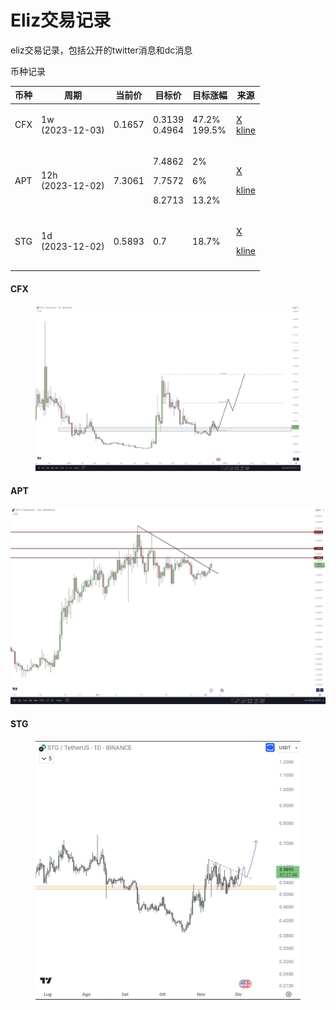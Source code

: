 # Eliz交易记录

eliz交易记录，包括公开的twitter消息和dc消息

币种记录

| 币种  | 周期                         | 当前价    | 目标价                                     | 目标涨幅                           | 来源                                                                                                                                |
| --- | -------------------------- | ------ | --------------------------------------- | ------------------------------ | --------------------------------------------------------------------------------------------------------------------------------- |
| CFX | <p>1w<br>(2023-12-03)</p>  | 0.1657 | <p>0.3139<br>0.4964</p>                 | <p>47.2%<br>199.5%</p>         | <p><a href="https://twitter.com/eliz883/status/1731095186405462364">X</a><br><a href="eliz-jiao-yi-ji-lu.md#cfx">kline</a></p>    |
| APT | <p>12h<br>(2023-12-02)</p> | 7.3061 | <p>7.4862</p><p>7.7572</p><p>8.2713</p> | <p>2%</p><p>6%</p><p>13.2%</p> | <p><a href="https://twitter.com/eliz883/status/1730939701190598878">X</a></p><p><a href="eliz-jiao-yi-ji-lu.md#apt">kline</a></p> |
| STG | <p>1d<br>(2023-12-02)</p>  | 0.5893 | 0.7                                     | 18.7%                          | <p><a href="https://twitter.com/eliz883/status/1730988636097699914">X</a></p><p><a href="eliz-jiao-yi-ji-lu.md#stg">kline</a></p> |
|     |                            |        |                                         |                                |                                                                                                                                   |

#### CFX

<figure><img src="../.gitbook/assets/image (10).png" alt=""><figcaption></figcaption></figure>

#### APT

![](<../.gitbook/assets/image (11).png>)

#### STG

<figure><img src="../.gitbook/assets/image (12).png" alt=""><figcaption></figcaption></figure>


